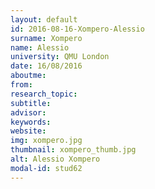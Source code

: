 ```yaml
---
layout: default 
id: 2016-08-16-Xompero-Alessio
surname: Xompero
name: Alessio
university: QMU London
date: 16/08/2016
aboutme: 
from: 
research_topic: 
subtitle: 
advisor: 
keywords: 
website: 
img: xompero.jpg
thumbnail: xompero_thumb.jpg
alt: Alessio Xompero
modal-id: stud62
---
```

